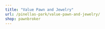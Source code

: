 ```yaml
---
title: "Value Pawn and Jewelry"
url: /pinellas-park/value-pawn-and-jewelry/
shop: pawnbroker
---
```

